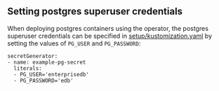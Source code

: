 ## Setting postgres superuser credentials

When deploying postgres containers using the operator, the postgres superuser credentials can be specified in [setup/kustomization.yaml](../setup/kustomization.yaml) by setting the values of `PG_USER` and `PG_PASSWORD`:

```
secretGenerator:
- name: example-pg-secret
  literals:
  - PG_USER='enterprisedb'
  - PG_PASSWORD='edb'
```
